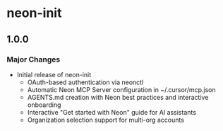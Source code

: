 # neon-init

## 1.0.0

### Major Changes

-   Initial release of neon-init
    -   OAuth-based authentication via neonctl
    -   Automatic Neon MCP Server configuration in ~/.cursor/mcp.json
    -   AGENTS.md creation with Neon best practices and interactive onboarding
    -   Interactive "Get started with Neon" guide for AI assistants
    -   Organization selection support for multi-org accounts
